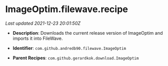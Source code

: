 # ImageOptim.filewave.recipe

_Last updated 2021-12-23 20:01:50Z_

- **Description**: Downloads the current release version of ImageOptim and imports it into FileWave.

- **Identifier**: `com.github.andredb90.filewave.ImageOptim`

- **Parent Recipes**: `com.github.gerardkok.download.ImageOptim`
